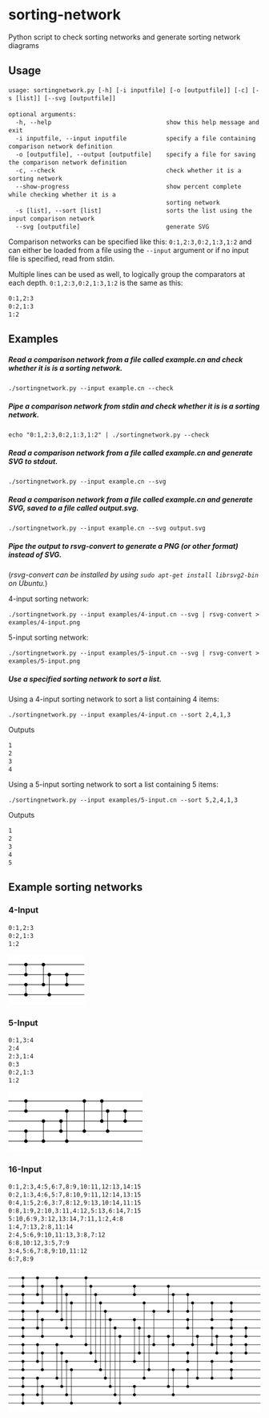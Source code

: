 # sorting-network
Python script to check sorting networks and generate sorting network diagrams

## Usage

```
usage: sortingnetwork.py [-h] [-i inputfile] [-o [outputfile]] [-c] [-s [list]] [--svg [outputfile]]

optional arguments:
  -h, --help                                show this help message and exit
  -i inputfile, --input inputfile           specify a file containing comparison network definition
  -o [outputfile], --output [outputfile]    specify a file for saving the comparison network definition
  -c, --check                               check whether it is a sorting network
  --show-progress                           show percent complete while checking whether it is a
                                            sorting network
  -s [list], --sort [list]                  sorts the list using the input comparison network
  --svg [outputfile]                        generate SVG

```

Comparison networks can be specified like this: `0:1,2:3,0:2,1:3,1:2` and can either be loaded from a file using the `--input` argument or if no input file is specified, read from stdin.

Multiple lines can be used as well, to logically group the comparators at each depth. `0:1,2:3,0:2,1:3,1:2` is the same as this:
```
0:1,2:3
0:2,1:3
1:2
```

## Examples
##### Read a comparison network from a file called example.cn and check whether it is is a sorting network.
```
./sortingnetwork.py --input example.cn --check
```

##### Pipe a comparison network from stdin and check whether it is is a sorting network.
```
echo "0:1,2:3,0:2,1:3,1:2" | ./sortingnetwork.py --check
```

##### Read a comparison network from a file called example.cn and generate SVG to stdout.
```
./sortingnetwork.py --input example.cn --svg
```

##### Read a comparison network from a file called example.cn and generate SVG, saved to a file called output.svg.
```
./sortingnetwork.py --input example.cn --svg output.svg
```

##### Pipe the output to rsvg-convert to generate a PNG (or other format) instead of SVG.
(*rsvg-convert can be installed by using `sudo apt-get install librsvg2-bin` on Ubuntu.*)

4-input sorting network:
```
./sortingnetwork.py --input examples/4-input.cn --svg | rsvg-convert > examples/4-input.png
```

5-input sorting network:
```
./sortingnetwork.py --input examples/5-input.cn --svg | rsvg-convert > examples/5-input.png
```

##### Use a specified sorting network to sort a list.

Using a 4-input sorting network to sort a list containing 4 items:
```
./sortingnetwork.py --input examples/4-input.cn --sort 2,4,1,3
```
Outputs 
```
1
2
3
4
```

Using a 5-input sorting network to sort a list containing 5 items:
```
./sortingnetwork.py --input examples/5-input.cn --sort 5,2,4,1,3
```
Outputs
```
1
2
3
4
5
```

## Example sorting networks

### 4-Input

```text
0:1,2:3
0:2,1:3
1:2
```

![4-Input Sorting Network](https://github.com/brianpursley/sorting-network/blob/master/examples/4-input.png)

### 5-Input

```text
0:1,3:4
2:4
2:3,1:4
0:3
0:2,1:3
1:2
```

![5-Input Sorting Network](https://github.com/brianpursley/sorting-network/blob/master/examples/5-input.png)

### 16-Input

```text
0:1,2:3,4:5,6:7,8:9,10:11,12:13,14:15
0:2,1:3,4:6,5:7,8:10,9:11,12:14,13:15
0:4,1:5,2:6,3:7,8:12,9:13,10:14,11:15
0:8,1:9,2:10,3:11,4:12,5:13,6:14,7:15
5:10,6:9,3:12,13:14,7:11,1:2,4:8
1:4,7:13,2:8,11:14
2:4,5:6,9:10,11:13,3:8,7:12
6:8,10:12,3:5,7:9
3:4,5:6,7:8,9:10,11:12
6:7,8:9
```

![16-Input Sorting Network](https://github.com/brianpursley/sorting-network/blob/master/examples/16-input.png)

